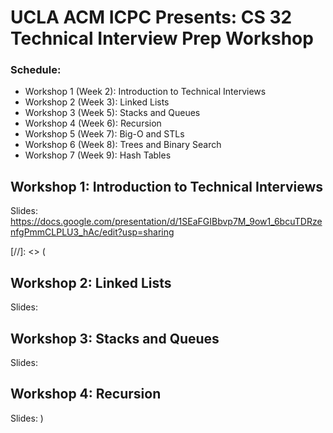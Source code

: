 # UCLA ACM ICPC Presents: CS 32 Technical Interview Prep Workshop


### Schedule:  
  * Workshop 1 (Week 2): Introduction to Technical Interviews  
  * Workshop 2 (Week 3): Linked Lists  
  * Workshop 3 (Week 5): Stacks and Queues  
  * Workshop 4 (Week 6): Recursion  
  * Workshop 5 (Week 7): Big-O and STLs  
  * Workshop 6 (Week 8): Trees and Binary Search  
  * Workshop 7 (Week 9): Hash Tables  

## Workshop 1: Introduction to Technical Interviews
Slides: https://docs.google.com/presentation/d/1SEaFGIBbvp7M_9ow1_6bcuTDRzenfgPmmCLPLU3_hAc/edit?usp=sharing

[//]: <> (
## Workshop 2: Linked Lists
Slides: 

## Workshop 3: Stacks and Queues
Slides: 

## Workshop 4: Recursion
Slides: 
)
